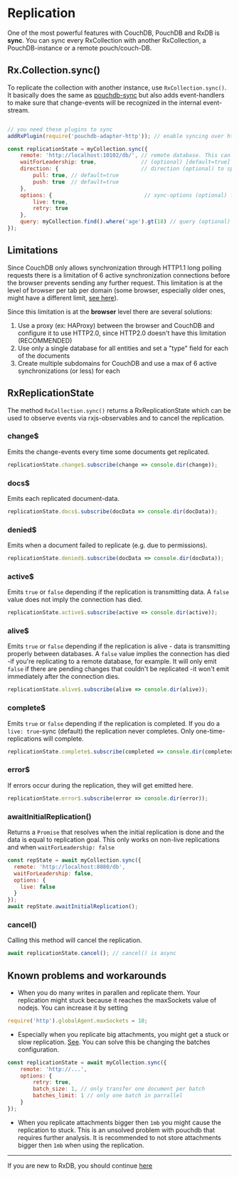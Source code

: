 # Replication

One of the most powerful features with CouchDB, PouchDB and RxDB is **sync**.
You can sync every RxCollection with another RxCollection, a PouchDB-instance or a remote pouch/couch-DB.


## Rx.Collection.sync()
To replicate the collection with another instance, use `RxCollection.sync()`.
It basically does the same as [pouchdb-sync](https://pouchdb.com/guides/replication.html) but also adds event-handlers to make sure that change-events will be recognized in the internal event-stream.

```js

// you need these plugins to sync
addRxPlugin(require('pouchdb-adapter-http')); // enable syncing over http (remote database)

const replicationState = myCollection.sync({
    remote: 'http://localhost:10102/db/', // remote database. This can be the serverURL, another RxCollection or a PouchDB-instance
    waitForLeadership: true,              // (optional) [default=true] to save performance, the sync starts on leader-instance only
    direction: {                          // direction (optional) to specify sync-directions
        pull: true, // default=true
        push: true  // default=true
    },
    options: {                             // sync-options (optional) from https://pouchdb.com/api.html#replication
        live: true,
        retry: true
    },
    query: myCollection.find().where('age').gt(18) // query (optional) only documents that match that query will be synchronised
});
```

## Limitations
Since CouchDB only allows synchronization through HTTP1.1 long polling requests there is a limitation of 6 active synchronization connections before the browser prevents sending any further request. This limitation is at the level of browser per tab per domain (some browser, especially older ones, might have a different limit, [see here](https://docs.pushtechnology.com/cloud/latest/manual/html/designguide/solution/support/connection_limitations.html)).

Since this limitation is at the **browser** level there are several solutions:
 1. Use a proxy (ex: HAProxy) between the browser and CouchDB and configure it to use HTTP2.0, since HTTP2.0 doesn't have this limitation (RECOMMENDED)
 2. Use only a single database for all entities and set a "type" field for each of the documents
 3. Create multiple subdomains for CouchDB and use a max of 6 active synchronizations (or less) for each

## RxReplicationState
The method `RxCollection.sync()` returns a RxReplicationState which can be used to observe events via rxjs-observables and to cancel the replication.

### change$
Emits the change-events every time some documents get replicated.

```js
replicationState.change$.subscribe(change => console.dir(change));
```

### docs$
Emits each replicated document-data.

```js
replicationState.docs$.subscribe(docData => console.dir(docData));
```

### denied$
Emits when a document failed to replicate (e.g. due to permissions).

```js
replicationState.denied$.subscribe(docData => console.dir(docData));
```

### active$
Emits `true` or `false` depending if the replication is transmitting data. A `false` value does not imply the connection has died.

```js
replicationState.active$.subscribe(active => console.dir(active));
```

### alive$
Emits `true` or `false` depending if the replication is alive - data is transmitting properly between databases. A `false` value implies the connection has died -if you're replicating to a remote database, for example. It will only emit `false` if there are pending changes that couldn't be replicated -it won't emit immediately after the connection dies.

```js
replicationState.alive$.subscribe(alive => console.dir(alive));
```

### complete$
Emits `true` or `false` depending if the replication is completed.
If you do a `live: true`-sync (default) the replication never completes.
Only one-time-replications will complete.

```js
replicationState.complete$.subscribe(completed => console.dir(completed));
```

### error$
If errors occur during the replication, they will get emitted here.

```js
replicationState.error$.subscribe(error => console.dir(error));
```

### awaitInitialReplication()

Returns a `Promise` that resolves when the initial replication is done and the data is equal to replication goal.
This only works on non-live replications and when `waitForLeadership: false`

```js
const repState = await myCollection.sync({
  remote: 'http://localhost:8080/db',
  waitForLeadership: false,
  options: {
    live: false
  }
});
await repState.awaitInitialReplication();
```


### cancel()
Calling this method will cancel the replication.
```js
await replicationState.cancel(); // cancel() is async
```

## Known problems and workarounds
  - When you do many writes in parallen and replicate them. Your replication might stuck because it reaches the maxSockets value of nodejs. You can increase it by setting
```js
require('http').globalAgent.maxSockets = 10;
```  
  - Especially when you replicate big attachments, you might get a stuck or slow replication. [See](https://pouchdb.com/errors.html#replicating_attachments_slow). You can solve this be changing the batches configuration.
```js
const replicationState = await myCollection.sync({
    remote: 'http://...',
    options: {
        retry: true,
        batch_size: 1, // only transfer one document per batch
        batches_limit: 1 // only one batch in parrallel
    }
}); 
```
  - When you replicate attachments bigger then `1mb` you might cause the replication to stuck. This is an unsolved problem with pouchdb that requires further analysis. It is recommended to not store attachments bigger then `1mb` when using the replication.

--------------------------------------------------------------------------------

If you are new to RxDB, you should continue [here](./replication-graphql.md)
